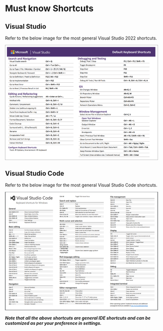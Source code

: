 # Must know Shortcuts

## Visual Studio

Refer to the below image for the most general Visual Studio 2022 shortcuts.

![Visual Studio Shortcuts](./assets/images/vs-shortcuts.png)

## Visual Studio Code

Refer to the below image for the most general Visual Studio Code shortcuts.

![Visual Studio Code Shortcuts](./assets/images/vscode-shortcuts.png)

***Note that all the above shortcuts are general IDE shortcuts and can be customized as per your preference in settings.***